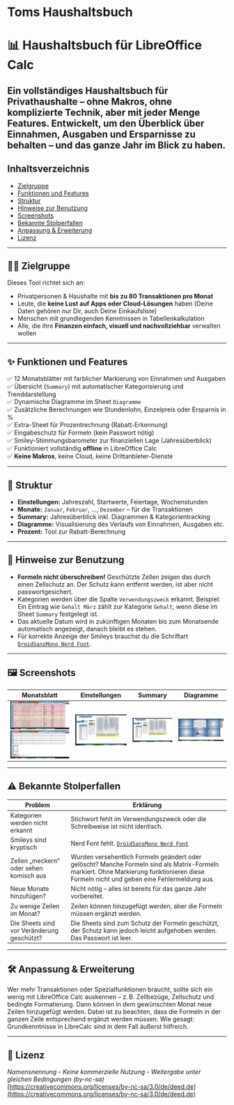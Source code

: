 # Toms Haushaltsbuch

# 📊 Haushaltsbuch für LibreOffice Calc

Ein vollständiges Haushaltsbuch für Privathaushalte – ohne Makros, ohne komplizierte Technik, aber mit jeder Menge Features. Entwickelt, um den Überblick über Einnahmen, Ausgaben und Ersparnisse zu behalten – und das ganze Jahr im Blick zu haben.
---
## Inhaltsverzeichnis

- [Zielgruppe](#zielgruppe)
- [Funktionen und Features](#funktionen-und-features)
- [Struktur](#struktur)
- [Hinweise zur Benutzung](#hinweise-zur-benutzung)
- [Screenshots](#screenshots)
- [Bekannte Stolperfallen](#bekannte-stolperfallen)
- [Anpassung & Erweiterung](#anpassung--erweiterung)
- [Lizenz](#lizenz)

---

## 🧑‍💻 Zielgruppe

Dieses Tool richtet sich an:
- Privatpersonen & Haushalte mit **bis zu 80 Transaktionen pro Monat**
- Leute, die **keine Lust auf Apps oder Cloud-Lösungen** haben (Deine Daten gehören nur Dir, auch Deine Einkaufsliste)
- Menschen mit grundlegenden Kenntnissen in Tabellenkalkulation
- Alle, die ihre **Finanzen einfach, visuell und nachvollziehbar** verwalten wollen

---

## ✨ Funktionen und Features

✅ 12 Monatsblätter mit farblicher Markierung von Einnahmen und Ausgaben  
✅ Übersicht (`Summary`) mit automatischer Kategorisierung und Trenddarstellung  
✅ Dynamische Diagramme im Sheet `Diagramme`  
✅ Zusätzliche Berechnungen wie Stundenlohn, Einzelpreis oder Ersparnis in %  
✅ Extra-Sheet für Prozentrechnung (Rabatt-Erkennung)  
✅ Eingabeschutz für Formeln (kein Passwort nötig)  
✅ Smiley-Stimmungsbarometer zur finanziellen Lage (Jahresüberblick)  
✅ Funktioniert vollständig **offline** in LibreOffice Calc  
✅ **Keine Makros**, keine Cloud, keine Drittanbieter-Dienste

---

## 📂 Struktur

- **Einstellungen:** Jahreszahl, Startwerte, Feiertage, Wochenstunden
- **Monate:** `Januar`, `Februar`, ..., `Dezember` – für die Transaktionen
- **Summary:** Jahresüberblick inkl. Diagrammen & Kategorientracking
- **Diagramme:** Visualisierung des Verlaufs von Einnahmen, Ausgaben etc.
- **Prozent:** Tool zur Rabatt-Berechnung

---

## 📌 Hinweise zur Benutzung

- **Formeln nicht überschreiben!** Geschützte Zellen zeigen das durch einen Zellschutz an. Der Schutz kann entfernt werden, ist aber nicht passwortgesichert.
- Kategorien werden über die Spalte `Verwendungszweck` erkannt. Beispiel: Ein Eintrag wie `Gehalt März` zählt zur Kategorie `Gehalt`, wenn diese im Sheet `Summary` festgelegt ist.
- Das aktuelle Datum wird in zukünftigen Monaten bis zum Monatsende automatisch angezeigt, danach bleibt es stehen.
- Für korrekte Anzeige der Smileys brauchst du die Schriftart [`DroidSansMono Nerd Font`](https://www.nerdfonts.com/font-downloads).

---

## 🖼️ Screenshots

| Monatsblatt | Einstellungen | Summary | Diagramme |
|-------------|---------------|---------|-----------|
| ![Monat(Teil 1)](screenshots/monat_a.png) ![Monat(Teil 2)](screenshots/monat_b.png) | ![Einstellungen](screenshots/einstellungen.png) | ![Summary](screenshots/summary.png) | ![Diagramme](screenshots/diagramme.png) |

---

## ⚠️ Bekannte Stolperfallen

| Problem | Erklärung |
|-----------|-----------|
| Kategorien werden nicht erkannt | Stichwort fehlt im Verwendungszweck oder die Schreibweise ist nicht identisch. |
| Smileys sind kryptisch | Nerd Font fehlt. [`DroidSansMono Nerd Font`](https://www.nerdfonts.com/font-downloads) |
| Zellen „meckern“ oder sehen komisch aus | Wurden versehentlich Formeln geändert oder gelöscht? Manche Formeln sind als Matrix-Formeln markiert. Ohne Markierung funktionieren diese Formeln nicht und geben eine Fehlermeldung aus. |
| Neue Monate hinzufügen? | Nicht nötig – alles ist bereits für das ganze Jahr vorbereitet. |
| Zu wenige Zeilen im Monat? | Zeilen können hinzugefügt werden, aber die Formeln müssen ergänzt werden. |
| Die Sheets sind vor Veränderung geschützt? | Die Sheets sind zum Schutz der Formeln geschützt, der Schutz kann jedoch leicht aufgehoben werden. Das Passwort ist leer. |

---

## 🛠️ Anpassung & Erweiterung

Wer mehr Transaktionen oder Spezialfunktionen braucht, sollte sich ein wenig mit LibreOffice Calc auskennen – z. B. Zellbezüge, Zellschutz und bedingte Formatierung. Dann können in dem gewünschten Monat neue Zeilen hinzugefügt werden. Dabei ist zu beachten, dass die Formeln in der ganzen Zeile entsprechend ergänzt werden müssen. Wie gesagt: Grundkenntnisse in LibreCalc sind in dem Fall äußerst hilfreich.

---

## 📜 Lizenz

*Namensnennung - Keine kommerzielle Nutzung - Weitergabe unter gleichen Bedingungen (by-nc-sa)*
[https://creativecommons.org/licenses/by-nc-sa/3.0/de/deed.de](https://creativecommons.org/licenses/by-nc-sa/3.0/de/deed.de)

